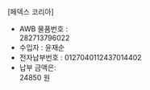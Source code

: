 [페덱스 코리아]

 * AWB 물품번호 :  
282713796022
* 수입자 :
윤재순
* 전자납부번호 : 
0127040112437014402
* 납부 금액은:  
24850 원 
